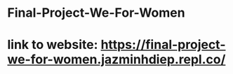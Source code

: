 # Final-Project-We-For-Women
# link to website: https://final-project-we-for-women.jazminhdiep.repl.co/

